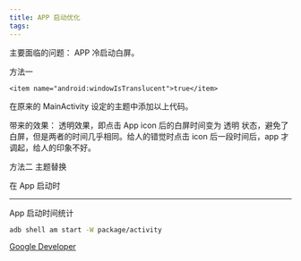 ```yaml
---
title: APP 启动优化
tags:
---
```


主要面临的问题：
 APP 冷启动白屏。


方法一

```
<item name="android:windowIsTranslucent">true</item>
```
在原来的 MainActivity 设定的主题中添加以上代码。

带来的效果：
透明效果，即点击 App icon 后的白屏时间变为 透明 状态，避免了白屏，但是两者的时间几乎相同。给人的错觉时点击 icon 后一段时间后，app 才调起，给人的印象不好。


方法二 主题替换



在 App 启动时


---- 

App 启动时间统计


```zsh
adb shell am start -W package/activity

```


[Google Developer](https://www.youtube.com/watch?v=Vw1G1s73DsY)